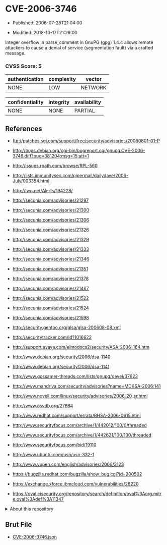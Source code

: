 # CVE-2006-3746

- Published: 2006-07-28T21:04:00

- Modified: 2018-10-17T21:29:00

Integer overflow in parse_comment in GnuPG (gpg) 1.4.4 allows remote attackers to cause a denial of service (segmentation fault) via a crafted message.

### CVSS Score: **5**

| authentication | complexity | vector |
| --- | --- | --- |
| NONE | LOW | NETWORK |

| confidentiality | integrity | availability |
| --- | --- | --- |
| NONE | NONE | PARTIAL |

## References

* ftp://patches.sgi.com/support/free/security/advisories/20060801-01-P

* http://bugs.debian.org/cgi-bin/bugreport.cgi/gnupg.CVE-2006-3746.diff?bug=381204;msg=15;att=1

* http://issues.rpath.com/browse/RPL-560

* http://lists.immunitysec.com/pipermail/dailydave/2006-July/003354.html

* http://lwn.net/Alerts/194228/

* http://secunia.com/advisories/21297

* http://secunia.com/advisories/21300

* http://secunia.com/advisories/21306

* http://secunia.com/advisories/21326

* http://secunia.com/advisories/21329

* http://secunia.com/advisories/21333

* http://secunia.com/advisories/21346

* http://secunia.com/advisories/21351

* http://secunia.com/advisories/21378

* http://secunia.com/advisories/21467

* http://secunia.com/advisories/21522

* http://secunia.com/advisories/21524

* http://secunia.com/advisories/21598

* http://security.gentoo.org/glsa/glsa-200608-08.xml

* http://securitytracker.com/id?1016622

* http://support.avaya.com/elmodocs2/security/ASA-2006-164.htm

* http://www.debian.org/security/2006/dsa-1140

* http://www.debian.org/security/2006/dsa-1141

* http://www.gossamer-threads.com/lists/gnupg/devel/37623

* http://www.mandriva.com/security/advisories?name=MDKSA-2006:141

* http://www.novell.com/linux/security/advisories/2006_20_sr.html

* http://www.osvdb.org/27664

* http://www.redhat.com/support/errata/RHSA-2006-0615.html

* http://www.securityfocus.com/archive/1/442012/100/0/threaded

* http://www.securityfocus.com/archive/1/442621/100/100/threaded

* http://www.securityfocus.com/bid/19110

* http://www.ubuntu.com/usn/usn-332-1

* http://www.vupen.com/english/advisories/2006/3123

* https://bugzilla.redhat.com/bugzilla/show_bug.cgi?id=200502

* https://exchange.xforce.ibmcloud.com/vulnerabilities/28220

* https://oval.cisecurity.org/repository/search/definition/oval%3Aorg.mitre.oval%3Adef%3A11347

<details>
<summary>About this repository</summary> 

  This repository is part of the project [Live Hack CVE](https://github.com/Live-Hack-CVE). Main website can be found [www.live-hack.org](https://www.live-hack.org) 
  
  Made by [Sn0wAlice](https://github.com/Sn0wAlice) for the people that care about security and need to have a feed of the latest CVEs. Hope you enjoy it, don't forget to star the repo and follow me on [Twitter](https://twitter.com/Sn0wAlice) and [Github](https://github.com/Sn0wAlice). And that is my [personnal website](https://www.alice-snow.me/)

  - [Home Page](https://github.com/Live-Hack-CVE)
  - [Framework](https://github.com/Live-Hack-CVE/cve-framework)
  - [CVE database](https://github.com/Live-Hack-CVE/full_database)
  - [Changelog](https://github.com/Live-Hack-CVE/Changelog)
</details>

## Brut File

* [CVE-2006-3746.json](https://raw.githubusercontent.com/Live-Hack-CVE/full_database/main/cves/2006/CVE-2006-3746.json)

